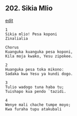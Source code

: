 ## 202. Sikia Mlio
[edit](https://docs.google.com/document/d/1SMQg%2DaLvmYTlNlJweNk2VH%2D1JDZtTj32/edit?mode=html)




    1
    Sikia mlio! Pesa koponi
    Zinalialia

    Chorus
    Kuanguka kuanguka pesa koponi,
    Kila moja kwako, Yesu zipokee.

    2
    Huanguka pesa toka mikono:
    Sadaka kwa Yesu ya kundi dogo.

    3
    Tulio wadogo tuna haba tu;
    Tuishapo kua pendo `tazidi.

    4
    Wenye mali chache tumpe moyo;
    Kwa furaha tupu atakubali





